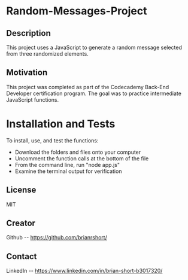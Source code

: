 # Random-Messages-Project

## Description

This project uses a JavaScript to generate a random message selected from three randomized elements. 

## Motivation

This project was completed as part of the Codecademy Back-End Developer certification program. The goal was to practice intermediate JavaScript functions. 

# Installation and Tests

To install, use, and test the functions:

* Download the folders and files onto your computer
* Uncomment the function calls at the bottom of the file
* From the command line, run "node app.js" 
* Examine the terminal output for verification

## License

MIT

## Creator

Github -- https://github.com/brianrshort/

## Contact

LinkedIn -- https://www.linkedin.com/in/brian-short-b3017320/
